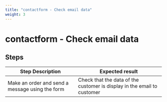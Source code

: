 ```yaml
---
title: "contactform - Check email data"
weight: 3
---
```


# contactform - Check email data
## Steps
| Step Description | Expected result |
| ----- | ----- |
| Make an order and send a message using the form | Check that the data of the customer is display in the email to customer |
